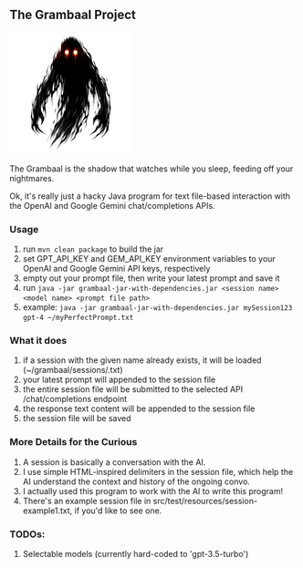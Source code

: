 ## The Grambaal Project

![Grambaal logo image](./Grambaal-logo-sm.png)

The Grambaal is the shadow that watches while you sleep, feeding off your nightmares.

Ok, it's really just a hacky Java program for text file-based interaction with the OpenAI and Google Gemini chat/completions APIs.

### Usage
1. run `mvn clean package` to build the jar
2. set GPT_API_KEY and GEM_API_KEY environment variables to your OpenAI and Google Gemini API keys, respectively
3. empty out your prompt file, then write your latest prompt and save it
3. run `java -jar grambaal-jar-with-dependencies.jar <session name> <model name> <prompt file path>`
4. example: `java -jar grambaal-jar-with-dependencies.jar mySession123 gpt-4 ~/myPerfectPrompt.txt`

### What it does
1. if a session with the given name already exists, it will be loaded (~/grambaal/sessions/<session name>.txt)
2. your latest prompt will appended to the session file
3. the entire session file will be submitted to the selected API /chat/completions endpoint
4. the response text content will be appended to the session file
5. the session file will be saved

### More Details for the Curious
1. A session is basically a conversation with the AI.
2. I use simple HTML-inspired delimiters in the session file, which help the AI understand the context and history of the ongoing convo.
3. I actually used this program to work with the AI to write this program!
4. There's an example session file in src/test/resources/session-example1.txt, if you'd like to see one.

### TODOs:
1. Selectable models (currently hard-coded to 'gpt-3.5-turbo')
